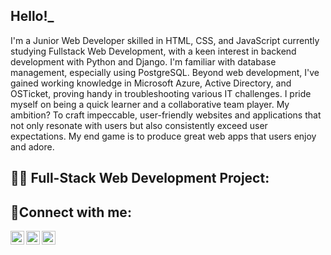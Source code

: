 <h2>Hello!_</h2>
<p>I'm a Junior Web Developer skilled in HTML, CSS, and JavaScript currently studying Fullstack Web Development, with a keen interest in backend development with Python and Django. I'm familiar with database management, especially using PostgreSQL. Beyond web development, I've gained working knowledge in Microsoft Azure, Active Directory, and OSTicket, proving handy in troubleshooting various IT challenges. I pride myself on being a quick learner and a collaborative team player. My ambition? To craft impeccable, user-friendly websites and applications that not only resonate with users but also consistently exceed user expectations. My end game is to produce great web apps that users enjoy and adore.</p>

<h2>👨‍💻 Full-Stack Web Development Project:</h2>

<h2>🤳Connect with me:</h2>

[<img align="left" alt="Josh | Twitter" width="22px" src="https://cdn.jsdelivr.net/npm/simple-icons@v3/icons/twitter.svg" />][twitter]
[<img align="left" alt="Josh | LinkedIn" width="22px" src="https://cdn.jsdelivr.net/npm/simple-icons@v3/icons/linkedin.svg" />][linkedin]
[<img align="left" alt="Josh | Instagram" width="22px" src="https://cdn.jsdelivr.net/npm/simple-icons@v3/icons/instagram.svg" />][instagram]

[twitter]: https://twitter.com/Josh
[instagram]: https://www.instagram.com/Josh
[linkedin]: https://linkedin.com/in/Josh
